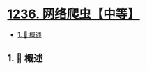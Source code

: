 # [1236. 网络爬虫【中等】](https://github.com/Tdahuyou/TNotes.leetcode/tree/main/notes/1236.%20%E7%BD%91%E7%BB%9C%E7%88%AC%E8%99%AB%E3%80%90%E4%B8%AD%E7%AD%89%E3%80%91)

<!-- region:toc -->

- [1. 📝 概述](#1--概述)

<!-- endregion:toc -->

## 1. 📝 概述
